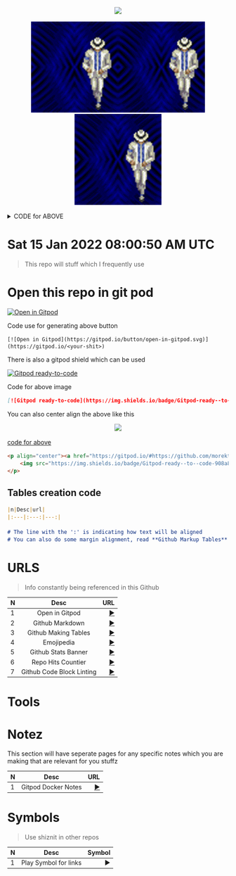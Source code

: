 <p align="center"><a href="https://bit.ly/morektz" target="_blank">
  <img src="https://hits.seeyoufarm.com/api/count/incr/badge.svg?url=https%3A%2F%2Fgithub.com%2Fmorektz%2Fm0nkeyTulzz&count_bg=%23541212&title_bg=%23000000&icon=teamspeak.svg&icon_color=%23E7E7E7&title=hits&edge_flat=false"/></a>
</p>

<p align="center"><a href="https://bit.ly/morektz" target="_blank">
  <img src=i/BigM.gif alt="Morektz"/><img src=i/BigM.gif alt="Morektz"/><img src=i/BigM.gif alt="Morektz"/></a>
</p>

<details> 
<summary>CODE for ABOVE</summary>

```html
# Code for the counter 
<p align="center"><a href="https://bit.ly/morektz" target="_blank">
  <img src="https://hits.seeyoufarm.com/api/count/incr/badge.svg?url=https%3A%2F%2Fgithub.com%2Fmorektz%2Fm0nkeyTulzz&count_bg=%23541212&title_bg=%23000000&icon=teamspeak.svg&icon_color=%23E7E7E7&title=hits&edge_flat=false"/></a>
</p>

#Code for the dancers
<p align="center"><a href="https://bit.ly/morektz" target="_blank">
  <img src=i/BigM.gif alt="Morektz"/><img src=i/BigM.gif alt="Morektz"/><img src=i/BigM.gif alt="Morektz"/></a>
</p>

# For linting 
Add name of the lang after the last backtick
```
</details>


# Sat 15 Jan 2022 08:00:50 AM UTC

> This repo will stuff which I frequently use

# Open this repo in git pod

[![Open in Gitpod](https://gitpod.io/button/open-in-gitpod.svg)](https://gitpod.io/#https://github.com/morektz/m0nkeyTulzz)

Code use for generating above button

```
[![Open in Gitpod](https://gitpod.io/button/open-in-gitpod.svg)](https://gitpod.io/<your-shit>)
```

There is also a gitpod shield which can be used 

[![Gitpod ready-to-code](https://img.shields.io/badge/Gitpod-ready--to--code-908a85?logo=gitpod)](https://gitpod.io/#https://github.com/gitpod-io/workspace-images) 

Code for above image 

```markdown
[![Gitpod ready-to-code](https://img.shields.io/badge/Gitpod-ready--to--code-908a85?logo=gitpod)](https://gitpod.io/#https://github.com/gitpod-io/workspace-images) 

```

You can also center align the above like this

<p align="center"><a href="https://gitpod.io/#https://github.com/morektz/SolanaLearningMindMaps/blob/main/.gitpod.yml" target="_blank">
    <img src="https://img.shields.io/badge/Gitpod-ready--to--code-908a85?logo=gitpod"/>
</p>

code for above 

```html
<p align="center"><a href="https://gitpod.io/#https://github.com/morektz/SolanaLearningMindMaps/blob/main/.gitpod.yml" target="_blank">
    <img src="https://img.shields.io/badge/Gitpod-ready--to--code-908a85?logo=gitpod"/>
</p>
```

## Tables creation code

```markdown
|n|Desc|url|
|:---|:---:|---:|

# The line with the ':' is indicating how text will be aligned
# You can also do some margin alignment, read **Github Markup Tables**

```

# URLS

> Info constantly being referenced in this Github

|N|Desc|URL
|:---|:---:|---:|
|1| Open in Gitpod |[▶️](https://www.gitpod.io/docs/getting-started#open-in-gitpod-button)|
|2| Github Markdown |[▶️](https://docs.github.com/en/github/writing-on-github/getting-started-with-writing-and-formatting-on-github/basic-writing-and-formatting-syntax)|
|3| Github Making Tables |[▶️](https://docs.github.com/en/github/writing-on-github/getting-started-with-writing-and-formatting-on-github/basic-writing-and-formatting-syntax)|
|4| Emojipedia |[▶️](https://github.com/morektz/qbSolanaMyMoney/blob/main/.lol/.lolz)|
|5| Github Stats Banner |[▶️](https://github.com/anuraghazra/github-readme-stats)|
|6| Repo Hits Countier |[▶️](https://hits.seeyoufarm.com/)
|7| Github Code Block Linting |[▶️](https://docs.github.com/en/github/writing-on-github/working-with-advanced-formatting/creating-and-highlighting-code-blocks)| 

# Tools

# Notez 

This section will have seperate pages for any specific notes which you are making that are relevant for you stuffz 

|N|Desc|URL
|:---|:---:|---:|
|1| Gitpod Docker Notes | [▶️](N/gitpodDocker.md)

# Symbols

> Use shiznit in other repos

|N|Desc|Symbol|
|:---|:---:|---:|
|1| Play Symbol for links |▶️|
